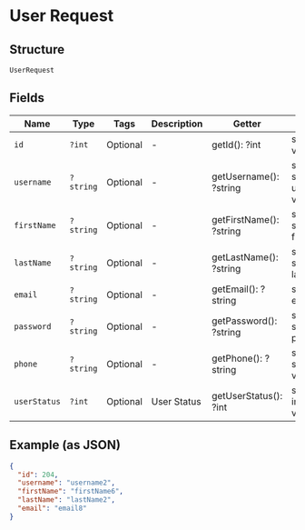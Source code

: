 
# User Request

## Structure

`UserRequest`

## Fields

| Name | Type | Tags | Description | Getter | Setter |
|  --- | --- | --- | --- | --- | --- |
| `id` | `?int` | Optional | - | getId(): ?int | setId(?int id): void |
| `username` | `?string` | Optional | - | getUsername(): ?string | setUsername(?string username): void |
| `firstName` | `?string` | Optional | - | getFirstName(): ?string | setFirstName(?string firstName): void |
| `lastName` | `?string` | Optional | - | getLastName(): ?string | setLastName(?string lastName): void |
| `email` | `?string` | Optional | - | getEmail(): ?string | setEmail(?string email): void |
| `password` | `?string` | Optional | - | getPassword(): ?string | setPassword(?string password): void |
| `phone` | `?string` | Optional | - | getPhone(): ?string | setPhone(?string phone): void |
| `userStatus` | `?int` | Optional | User Status | getUserStatus(): ?int | setUserStatus(?int userStatus): void |

## Example (as JSON)

```json
{
  "id": 204,
  "username": "username2",
  "firstName": "firstName6",
  "lastName": "lastName2",
  "email": "email8"
}
```

